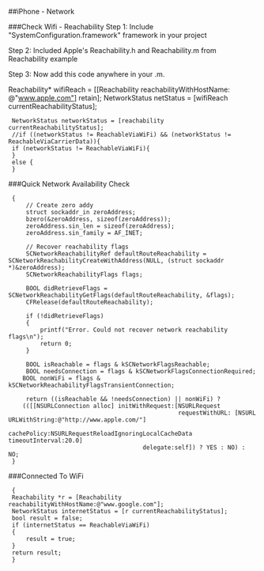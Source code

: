 
##iPhone - Network

###Check Wifi - Reachability
Step 1: Include "SystemConfiguration.framework" framework in your project

Step 2: Included Apple's Reachability.h and Reachability.m from Reachability example

Step 3: Now add this code anywhere in your .m.

Reachability* wifiReach = [[Reachability reachabilityWithHostName: @"www.apple.com"] retain];
NetworkStatus netStatus = [wifiReach currentReachabilityStatus];

```macos
 NetworkStatus networkStatus = [reachability currentReachabilityStatus];	
 //if ((networkStatus != ReachableViaWiFi) && (networkStatus != ReachableViaCarrierData)){	
 if (networkStatus != ReachableViaWiFi){
 }
 else {
 }
 ```
###Quick Network Availability Check
```macos
 {
     // Create zero addy
     struct sockaddr_in zeroAddress;
     bzero(&zeroAddress, sizeof(zeroAddress));
     zeroAddress.sin_len = sizeof(zeroAddress);
     zeroAddress.sin_family = AF_INET;
 	
     // Recover reachability flags
     SCNetworkReachabilityRef defaultRouteReachability = SCNetworkReachabilityCreateWithAddress(NULL, (struct sockaddr *)&zeroAddress);
     SCNetworkReachabilityFlags flags;
 	
     BOOL didRetrieveFlags = SCNetworkReachabilityGetFlags(defaultRouteReachability, &flags);
     CFRelease(defaultRouteReachability);
 	
     if (!didRetrieveFlags)
     {
         printf("Error. Could not recover network reachability flags\n");
         return 0;
     }
 	
     BOOL isReachable = flags & kSCNetworkFlagsReachable;
     BOOL needsConnection = flags & kSCNetworkFlagsConnectionRequired;
 	BOOL nonWiFi = flags & kSCNetworkReachabilityFlagsTransientConnection;
 	
     return ((isReachable && !needsConnection) || nonWiFi) ? 
 	(([[NSURLConnection alloc] initWithRequest:[NSURLRequest 
 												requestWithURL: [NSURL URLWithString:@"http://www.apple.com/"] 
 												cachePolicy:NSURLRequestReloadIgnoringLocalCacheData timeoutInterval:20.0] 
 									  delegate:self]) ? YES : NO) : NO;
 }
 ```

###Connected To WiFi

```macos
 {
 Reachability *r = [Reachability reachabilityWithHostName:@"www.google.com"];	
 NetworkStatus internetStatus = [r currentReachabilityStatus];		
 bool result = false;	
 if (internetStatus == ReachableViaWiFi)
 {
     result = true;	
 } 	
 return result;	
 }
 ```



